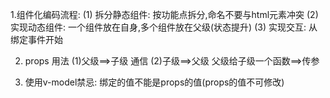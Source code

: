 1.组件化编码流程:
  (1) 拆分静态组件: 按功能点拆分,命名不要与html元素冲突
  (2) 实现动态组件: 一个组件放在自身,多个组件放在父级(状态提升)
  (3) 实现交互: 从绑定事件开始

2. props 用法
  (1)父级==>子级 通信
  (2)子级==>父级 父级给子级一个函数==>传参
  
3. 使用v-model禁忌: 绑定的值不能是props的值(props的值不可修改)